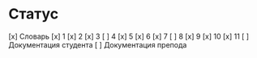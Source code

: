 # Статус

[x] Словарь
[x] 1
[x] 2
[x] 3
[ ] 4
[x] 5
[x] 6
[x] 7
[ ] 8
[x] 9
[x] 10
[x] 11
[ ] Документация студента
[ ] Документация препода
